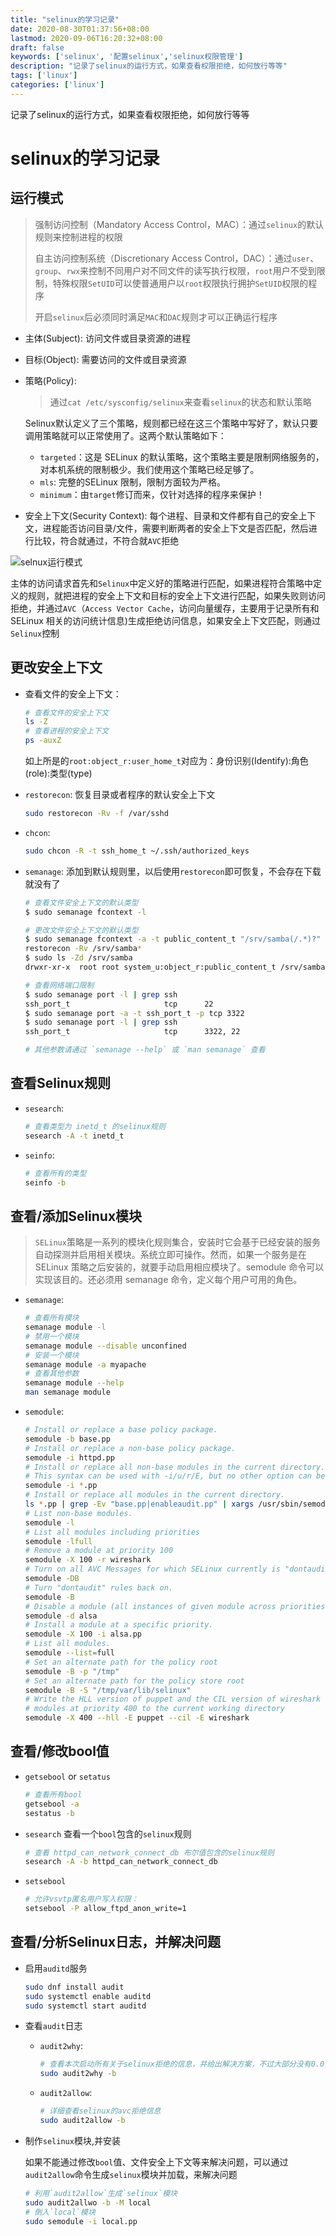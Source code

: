 ```yaml
---
title: "selinux的学习记录"
date: 2020-08-30T01:37:56+08:00
lastmod: 2020-09-06T16:20:32+08:00
draft: false
keywords: ['selinux', '配置selinux','selinux权限管理']
description: "记录了selinux的运行方式，如果查看权限拒绝，如何放行等等"
tags: ['linux']
categories: ['linux']
---
```


记录了selinux的运行方式，如果查看权限拒绝，如何放行等等
<!--more-->

# selinux的学习记录

## 运行模式

> 强制访问控制（Mandatory Access Control，MAC）：通过`selinux`的默认规则来控制进程的权限
>
> 自主访问控制系统（Discretionary Access Control，DAC）：通过`user`、`group`、`rwx`来控制不同用户对不同文件的读写执行权限，`root`用户不受到限制，特殊权限`SetUID`可以使普通用户以`root`权限执行拥护`SetUID`权限的程序
>
> 开启`selinux`后必须同时满足`MAC`和`DAC`规则才可以正确运行程序

* 主体(Subject):
  访问文件或目录资源的进程

* 目标(Object):
  需要访问的文件或目录资源

* 策略(Policy):
  > 通过`cat /etc/sysconfig/selinux`来查看`selinux`的状态和默认策略

  Selinux默认定义了三个策略，规则都已经在这三个策略中写好了，默认只要调用策略就可以正常使用了。这两个默认策略如下：
  * `targeted`：这是 SELinux 的默认策略，这个策略主要是限制网络服务的，对本机系统的限制极少。我们使用这个策略已经足够了。
  * `mls`: 完整的SELinux 限制，限制方面较为严格。
  * `minimum`：由`target`修订而来，仅针对选择的程序来保护！

* 安全上下文(Security Context): 每个进程、目录和文件都有自己的安全上下文，进程能否访问目录/文件，需要判断两者的安全上下文是否匹配，然后进行比较，符合就通过，不符合就`AVC`拒绝

![selnux运行模式](/images/linux/selinux运行模式.jpg "selinux运行模式图示")

主体的访问请求首先和`Selinux`中定义好的策略进行匹配，如果进程符合策略中定义的规则，就把进程的安全上下文和目标的安全上下文进行匹配，如果失败则访问拒绝，并通过`AVC`（`Access Vector Cache`，访问向量缓存，主要用于记录所有和 SELinux 相关的访问统计信息)生成拒绝访问信息，如果安全上下文匹配，则通过`Selinux`控制

## 更改安全上下文

* 查看文件的安全上下文：

    ```bash
    # 查看文件的安全上下文
    ls -Z
    # 查看进程的安全上下文
    ps -auxZ
    ```

    如上所是的`root:object_r:user_home_t`对应为：身份识别(Identify):角色(role):类型(type)

* `restorecon`:
    恢复目录或者程序的默认安全上下文

    ```bash
    sudo restorecon -Rv -f /var/sshd
    ```

* `chcon`:

    ```bash
    sudo chcon -R -t ssh_home_t ~/.ssh/authorized_keys
    ```

* `semanage`:
    添加到默认规则里，以后使用`restorecon`即可恢复，不会存在下载就没有了

    ```bash
    # 查看文件安全上下文的默认类型
    $ sudo semanage fcontext -l

    # 更改文件安全上下文的默认类型
    $ sudo semanage fcontext -a -t public_content_t "/srv/samba(/.*)?"
    restorecon -Rv /srv/samba*
    $ sudo ls -Zd /srv/samba
    drwxr-xr-x  root root system_u:object_r:public_content_t /srv/samba/

    # 查看网络端口限制
    $ sudo semanage port -l | grep ssh
    ssh_port_t                     tcp      22
    $ sudo semanage port -a -t ssh_port_t -p tcp 3322
    $ sudo semanage port -l | grep ssh
    ssh_port_t                     tcp      3322, 22

    # 其他参数请通过 `semanage --help` 或 `man semanage` 查看
    ```

## 查看Selinux规则

* `sesearch`:

    ```bash
    # 查看类型为 inetd_t 的selinux规则
    sesearch -A -t inetd_t
    ```

* `seinfo`:

    ```bash
    # 查看所有的类型
    seinfo -b
    ```

## 查看/添加Selinux模块

> `SELinux`策略是一系列的模块化规则集合，安装时它会基于已经安装的服务自动探测并启用相关模块。系统立即可操作。然而，如果一个服务是在 SELinux 策略之后安装的，就要手动启用相应模块了。semodule 命令可以实现该目的。还必须用 semanage 命令，定义每个用户可用的角色。

* `semanage`:

    ```bash
    # 查看所有模块
    semanage module -l
    # 禁用一个模块
    semanage module --disable unconfined
    # 安装一个模块
    semanage module -a myapache
    # 查看其他参数
    semanage module --help
    man semanage module
  ```

* `semodule`:

    ```bash
    # Install or replace a base policy package.
    semodule -b base.pp
    # Install or replace a non-base policy package.
    semodule -i httpd.pp
    # Install or replace all non-base modules in the current directory.
    # This syntax can be used with -i/u/r/E, but no other option can be entered after the module names
    semodule -i *.pp
    # Install or replace all modules in the current directory.
    ls *.pp | grep -Ev "base.pp|enableaudit.pp" | xargs /usr/sbin/semodule -b base.pp -i
    # List non-base modules.
    semodule -l
    # List all modules including priorities
    semodule -lfull
    # Remove a module at priority 100
    semodule -X 100 -r wireshark
    # Turn on all AVC Messages for which SELinux currently is "dontaudit"ing.
    semodule -DB
    # Turn "dontaudit" rules back on.
    semodule -B
    # Disable a module (all instances of given module across priorities will be disabled).
    semodule -d alsa
    # Install a module at a specific priority.
    semodule -X 100 -i alsa.pp
    # List all modules.
    semodule --list=full
    # Set an alternate path for the policy root
    semodule -B -p "/tmp"
    # Set an alternate path for the policy store root
    semodule -B -S "/tmp/var/lib/selinux"
    # Write the HLL version of puppet and the CIL version of wireshark
    # modules at priority 400 to the current working directory
    semodule -X 400 --hll -E puppet --cil -E wireshark
    ```

## 查看/修改bool值

* `getsebool` or `setatus`

    ```bash
    # 查看所有bool
    getsebool -a
    sestatus -b
    ```

* `sesearch`
  查看一个`bool`包含的`selinux`规则

  ```bash
  # 查看 httpd_can_network_connect_db 布尔值包含的selinux规则
  sesearch -A -b httpd_can_network_connect_db
  ```

* `setsebool`

  ```bash
  # 允许vsvtp匿名用户写入权限：
  setsebool -P allow_ftpd_anon_write=1
  ```

## 查看/分析Selinux日志，并解决问题

* 启用`auditd`服务

    ```bash
    sudo dnf install audit
    sudo systemctl enable auditd
    sudo systemctl start auditd
    ```

* 查看`audit`日志
  * `audit2why`:

    ```bash
    # 查看本次启动所有关于selinux拒绝的信息，并给出解决方案，不过大部分没有0.0,并且不准确或者解决方案的权限过大
    sudo audit2why -b
    ```

  * `audit2allow`:

    ```bash
    # 详细查看selinux的avc拒绝信息
    sudo audit2allow -b
    ```

* 制作`selinux`模块,并安装

    如果不能通过修改`bool`值、文件安全上下文等来解决问题，可以通过`audit2allow`命令生成`selinux`模块并加载，来解决问题

    ```bash
    # 利用`audit2allow`生成`selinux`模块
    sudo audit2allwo -b -M local
    # 倒入`local`模块
    sudo semodule -i local.pp
    ```